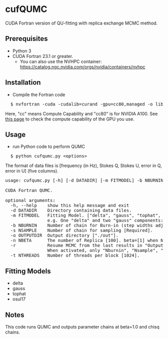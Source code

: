 # cufQUMC
CUDA Fortran version of QU-fitting with replica exchange MCMC method.

## Prerequisites
* Python 3
* CUDA Fortran 23.1 or greater.
  * You can also use the NVHPC container: https://catalog.ngc.nvidia.com/orgs/nvidia/containers/nvhpc

## Installation
* Compile the Fortran code
<pre>
  $ nvfortran -cuda -cudalib=curand -gpu=cc80,managed -o libcufqumc libcufqumc.f90
</pre>
Here, "cc" means Compute Capability and "cc80" is for NVIDIA A100. See [this page](https://developer.nvidia.com/cuda-gpus) to check the compute capability of the GPU you use.

## Usage
* run Python code to perform QUMC
<pre>
  $ python cufqumc.py <span><</span>options<span>></span>
</pre>
The format of data files is [frequency (in Hz), Stokes Q, Stokes U, error in Q, error in U] (five columns).
<pre>
usage: cufqumc.py [-h] [-d DATADIR] [-m FITMODEL] -b NBURNIN -s NSAMPLE [-o OUTPUTDIR] [-n NBETA] [-r] [-t NTHREADS]

CUDA Fortran QUMC.

optional arguments:
  -h, --help    show this help message and exit
  -d DATADIR    Directory containing data files.
  -m FITMODEL   Fitting Model. ["delta", "gauss", "tophat", "osul17"] are available.
                e.g. One "delta" and two "gauss" components: -m="{'delta':1,'gauss':2}".
  -b NBURNIN    Number of chain for Burn-in (step widths adjustment) [Required].
  -s NSAMPLE    Number of chain for sampling [Required].
  -o OUTPUTDIR  Output directory ["./out"].
  -n NBETA      The number of Replica [100]. beta=[1] when Nbeta=1.
  -r            Resume MCMC from the last results in "OutputDir" directory [False]. 
                When activated, only "Nburnin", "Nsample", "OutputDir" and "Nthreads" are needed to specify.
  -t NTHREADS   Number of threads per block [1024].
</pre>

## Fitting Models
* delta
* gauss
* tophat
* osul17

## Notes
This code runs QUMC and outputs parameter chains at beta=1.0 and chisq chains.
